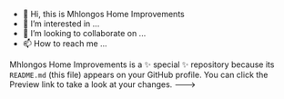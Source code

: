 - 👋 Hi, this is Mhlongos Home Improvements 
- 👀 I’m interested in ...
- 💞️ I’m looking to collaborate on ...
- 📫 How to reach me ...

Mhlongos Home Improvements is a ✨ special ✨ repository because its `README.md` (this file) appears on your GitHub profile.
You can click the Preview link to take a look at your changes.
--->
